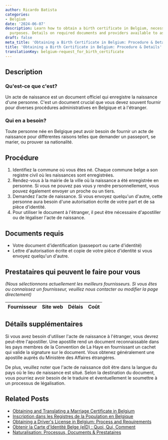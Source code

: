 ```yaml
---
author: Ricardo Batista
categories:
- Belgium
date: '2024-06-07'
description: Learn how to obtain a birth certificate in Belgium, necessary for administrative
  purposes. Details on required documents and providers available to assist you.
draft: false
meta_title: 'Obtaining a Birth Certificate in Belgium: Procedure & Details'
title: 'Obtaining a Birth Certificate in Belgium: Procedure & Details'
translationKey: belgium-request_for_birth_certificate
---
```


## Description
### Qu'est-ce que c'est?
Un acte de naissance est un document officiel qui enregistre la naissance d'une personne. C'est un document crucial que vous devez souvent fournir pour diverses procédures administratives en Belgique et à l'étranger.

### Qui en a besoin?
Toute personne née en Belgique peut avoir besoin de fournir un acte de naissance pour différentes raisons telles que demander un passeport, se marier, ou prouver sa nationalité.

## Procédure
1. Identifiez la commune où vous êtes né. Chaque commune belge a son registre civil où les naissances sont enregistrées.
2. Rendez-vous à la mairie de la ville où la naissance a été enregistrée en personne. Si vous ne pouvez pas vous y rendre personnellement, vous pouvez également envoyer un proche ou un tiers.
3. Demandez l'acte de naissance. Si vous envoyez quelqu'un d'autre, cette personne aura besoin d'une autorisation écrite de votre part et de sa pièce d'identité.
4. Pour utiliser le document à l'étranger, il peut être nécessaire d'apostiller ou de légaliser l'acte de naissance.

## Documents requis
- Votre document d'identification (passeport ou carte d'identité)
- Lettre d'autorisation écrite et copie de votre pièce d'identité si vous envoyez quelqu'un d'autre.

## Prestataires qui peuvent le faire pour vous
_(Nous sélectionnons actuellement les meilleurs fournisseurs. Si vous êtes ou connaissez un fournisseur, veuillez nous contacter ou modifier la page directement)_

| Fournisseur     |     Site web    |     Délais       |       Coût       |
| --------------- | --------------- |  :-------------: | :-------------: |

## Détails supplémentaires
Si vous avez besoin d'utiliser l'acte de naissance à l'étranger, vous devrez peut-être l'apostiller. Une apostille rend un document reconnaissable dans les pays membres de la Convention de La Haye en fournissant un cachet qui valide la signature sur le document. Vous obtenez généralement une apostille auprès du Ministère des Affaires étrangères.

De plus, veuillez noter que l'acte de naissance doit être dans la langue du pays où le lieu de naissance est situé. Selon la destination du document, vous pourriez avoir besoin de le traduire et éventuellement le soumettre à un processus de légalisation.


## Related Posts

- [Obtaining and Translating a Marriage Certificate in Belgium](https://tramitit.com/fr/guides/belgium/demande_dacte_de_mariage/)
- [Inscription dans les Registres de la Population en Belgique](https://tramitit.com/fr/guides/belgium/inscription_dans_les_registres_de_la_population/)
- [Obtaining a Driver's License in Belgium: Process and Requirements](https://tramitit.com/fr/guides/belgium/demande_de_permis_de_conduire/)
- [Obtenir la Carte d'Identité Belge (eID) : Quoi, Qui, Comment](https://tramitit.com/fr/guides/belgium/demande_de_carte_didentite/)
- [Naturalisation: Processus, Documents & Prestataires](https://tramitit.com/fr/guides/belgium/demande_de_naturalisation/)